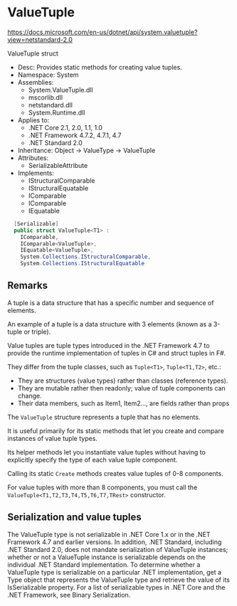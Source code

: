 # ValueTuple
https://docs.microsoft.com/en-us/dotnet/api/system.valuetuple?view=netstandard-2.0

ValueTuple struct
  * Desc:
    Provides static methods for creating value tuples.
  * Namespace:
    System
  * Assemblies:
    - System.ValueTuple.dll
    - mscorlib.dll
    - netstandard.dll
    - System.Runtime.dll
  * Applies to:
    - .NET Core 2.1, 2.0, 1.1, 1.0
    - .NET Framework 4.7.2, 4.7.1, 4.7
    - .NET Standard 2.0
  * Inheritance:
    Object → ValueType → ValueTuple
  * Attributes:
    - SerializableAttribute
  * Implements:
    - IStructuralComparable
    - IStructuralEquatable
    - IComparable
    - IComparable<ValueTuple>
    - IEquatable<ValueTuple>


```cs
  [Serializable]
  public struct ValueTuple<T1> :
    IComparable, 
    IComparable<ValueTuple>, 
    IEquatable<ValueTuple>, 
    System.Collections.IStructuralComparable,
    System.Collections.IStructuralEquatable
```


## Remarks

A tuple is a data structure that has a specific number and sequence of elements.

An example of a tuple is a data structure with 3 elements (known as a 3-tuple or triple).

Value tuples are tuple types introduced in the .NET Framework 4.7 to provide the runtime implementation of tuples in C# and struct tuples in F#.

They differ from the tuple classes, such as `Tuple<T1>`, `Tuple<T1,T2>`, etc.:
- They are structures (value types) rather than classes (reference types).
- They are mutable rather then readonly; value of tuple components can change.
- Their data members, such as Item1, Item2..., are fields rather than props

The `ValueTuple` structure represents a tuple that has no elements.

It is useful primarily for its static methods that let you create and compare instances of value tuple types.

Its helper methods let you instantiate value tuples without having to explicitly specify the type of each value tuple component.

Calling its static `Create` methods creates value tuples of 0-8 components.

For value tuples with more than 8 components, you must call the 
`ValueTuple<T1,T2,T3,T4,T5,T6,T7,TRest>` constructor.


## Serialization and value tuples
The ValueTuple type is not serializable in .NET Core 1.x or in the .NET Framework 4.7 and earlier versions. In addition, .NET Standard, including .NET Standard 2.0, does not mandate serialization of ValueTuple instances; whether or not a ValueTuple instance is serializable depends on the individual .NET Standard implementation. To determine whether a ValueTuple type is serializable on a particular .NET implementation, get a Type object that represents the ValueTuple type and retrieve the value of its IsSerializable property. For a list of serializable types in .NET Core and the .NET Framework, see Binary Serialization.
